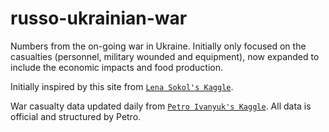 # russo-ukrainian-war

Numbers from the on-going war in Ukraine. Initially only focused on the casualties (personnel, military wounded and equipment), now expanded to include the economic impacts and food production.

Initially inspired by this site from [`Lena Sokol's Kaggle`](https://www.kaggle.com/code/sokolheavy/2022-ukraine-russia-war-visualization).

War casualty data updated daily from [`Petro Ivanyuk's Kaggle`](https://www.kaggle.com/datasets/piterfm/2022-ukraine-russian-war). All data is official and structured by Petro.